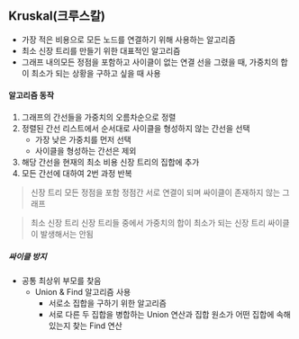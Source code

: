 ## Kruskal(크루스칼)

* 가장 적은 비용으로 모든 노드를 연결하기 위해 사용하는 알고리즘
* 최소 신장 트리를 만들기 위한 대표적인 알고리즘
* 그래프 내의모든 정점을 포함하고 사이클이 없는 연결 선을 그렸을 때, 가중치의 합이 최소가 되는 상황을 구하고 싶을 때 사용

#### 알고리즘 동작
1. 그래프의 간선들을 가중치의 오름차순으로 정렬
2. 정렬된 간선 리스트에서 순서대로 사이클을 형성하지 않는 간선을 선택
    * 가장 낮은 가중치를 먼저 선택
    * 사이클을 형성하는 간선은 제외
3. 해당 간선을 현재의 최소 비용 신장 트리의 집합에 추가
4. 모든 간선에 대하여 2번 과정 반복

> 신장 트리
> 모든 정점을 포함
> 정점간 서로 연결이 되며 싸이클이 존재하지 않는 그래프

> 최소 신장 트리
> 신장 트리들 중에서 가중치의 합이 최소가 되는 신장 트리
> 싸이클이 발생해서는 안됨

##### 싸이클 방지
* 공통 최상위 부모를 찾음
    * Union & Find 알고리즘 사용
        * 서로소 집합을 구하기 위한 알고리즘
        * 서로 다른 두 집합을 병합하는 Union 연산과 집합 원소가 어떤 집합에 속해있는지 찾는 Find 연산



